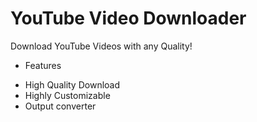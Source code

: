 # YouTube Video Downloader
Download YouTube Videos with any Quality!

* Features
- High Quality Download
- Highly Customizable
- Output converter
